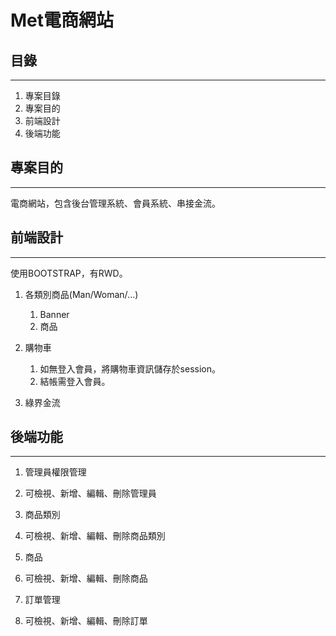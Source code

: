 # Met電商網站



## 目錄
---
1. 專案目錄
2. 專案目的
3. 前端設計
4. 後端功能



## 專案目的
---
電商網站，包含後台管理系統、會員系統、串接金流。


## 前端設計
---
使用BOOTSTRAP，有RWD。


1. 各類別商品(Man/Woman/...)
    1. Banner
    2. 商品

2. 購物車  
    1. 如無登入會員，將購物車資訊儲存於session。
    2. 結帳需登入會員。

3. 綠界金流  


## 後端功能
---
1. 管理員權限管理
 1. 可檢視、新增、編輯、刪除管理員

2. 商品類別
 1. 可檢視、新增、編輯、刪除商品類別

3. 商品
 1. 可檢視、新增、編輯、刪除商品

4. 訂單管理
 1. 可檢視、新增、編輯、刪除訂單

